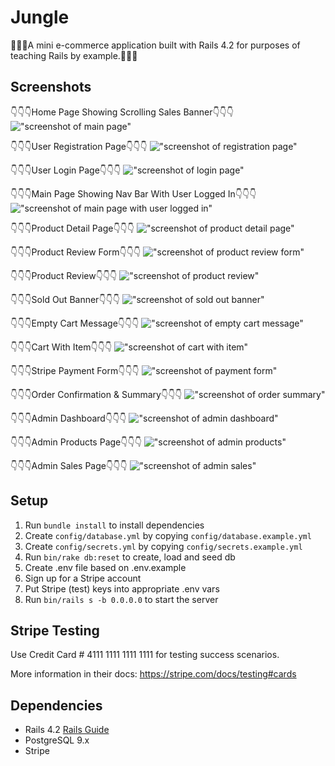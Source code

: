 # Jungle

:elephant::monkey::leopard:A mini e-commerce application built with Rails 4.2 for purposes of teaching Rails by example.:tiger2::snake::boar:

## Screenshots
:point_down::point_down::point_down:Home Page Showing Scrolling Sales Banner:point_down::point_down::point_down:
!["screenshot of main page"](https://raw.githubusercontent.com/rbbenett/jungle-rails/4a36e3cc223704dd6a85863ace6ffeb9f618802b/public/screenshots/Product_Index.png)

:point_down::point_down::point_down:User Registration Page:point_down::point_down::point_down:
!["screenshot of registration page"](https://raw.githubusercontent.com/rbbenett/jungle-rails/4a36e3cc223704dd6a85863ace6ffeb9f618802b/public/screenshots/Registration_Form.png)

:point_down::point_down::point_down:User Login Page:point_down::point_down::point_down:
!["screenshot of login page"](https://raw.githubusercontent.com/rbbenett/jungle-rails/4a36e3cc223704dd6a85863ace6ffeb9f618802b/public/screenshots/Login_Form.png)

:point_down::point_down::point_down:Main Page Showing Nav Bar With User Logged In:point_down::point_down::point_down:
!["screenshot of main page with user logged in"](https://raw.githubusercontent.com/rbbenett/jungle-rails/4a36e3cc223704dd6a85863ace6ffeb9f618802b/public/screenshots/Nav_Bar_With_User.png)

:point_down::point_down::point_down:Product Detail Page:point_down::point_down::point_down:
!["screenshot of product detail page"](https://raw.githubusercontent.com/rbbenett/jungle-rails/4a36e3cc223704dd6a85863ace6ffeb9f618802b/public/screenshots/Product_Detail.png)

:point_down::point_down::point_down:Product Review Form:point_down::point_down::point_down:
!["screenshot of product review form"](https://raw.githubusercontent.com/rbbenett/jungle-rails/4a36e3cc223704dd6a85863ace6ffeb9f618802b/public/screenshots/Product_Review_Form.png)

:point_down::point_down::point_down:Product Review:point_down::point_down::point_down:
!["screenshot of product review"](https://raw.githubusercontent.com/rbbenett/jungle-rails/4a36e3cc223704dd6a85863ace6ffeb9f618802b/public/screenshots/Product_Review.png)

:point_down::point_down::point_down:Sold Out Banner:point_down::point_down::point_down:
!["screenshot of sold out banner"](https://raw.githubusercontent.com/rbbenett/jungle-rails/4a36e3cc223704dd6a85863ace6ffeb9f618802b/public/screenshots/Sold_Out_Item.png)

:point_down::point_down::point_down:Empty Cart Message:point_down::point_down::point_down:
!["screenshot of empty cart message"](https://raw.githubusercontent.com/rbbenett/jungle-rails/4a36e3cc223704dd6a85863ace6ffeb9f618802b/public/screenshots/Empty_Cart.png)

:point_down::point_down::point_down:Cart With Item:point_down::point_down::point_down:
!["screenshot of cart with item"](https://raw.githubusercontent.com/rbbenett/jungle-rails/4a36e3cc223704dd6a85863ace6ffeb9f618802b/public/screenshots/Cart_With_Item.png)

:point_down::point_down::point_down:Stripe Payment Form:point_down::point_down::point_down:
!["screenshot of payment form"](https://raw.githubusercontent.com/rbbenett/jungle-rails/4a36e3cc223704dd6a85863ace6ffeb9f618802b/public/screenshots/Payment_Form.png)

:point_down::point_down::point_down:Order Confirmation & Summary:point_down::point_down::point_down:
!["screenshot of order summary"](https://raw.githubusercontent.com/rbbenett/jungle-rails/4a36e3cc223704dd6a85863ace6ffeb9f618802b/public/screenshots/Order_Summary.png)

:point_down::point_down::point_down:Admin Dashboard:point_down::point_down::point_down:
!["screenshot of admin dashboard"](https://raw.githubusercontent.com/rbbenett/jungle-rails/4a36e3cc223704dd6a85863ace6ffeb9f618802b/public/screenshots/Admin_Dashboard.png)

:point_down::point_down::point_down:Admin Products Page:point_down::point_down::point_down:
!["screenshot of admin products"](https://raw.githubusercontent.com/rbbenett/jungle-rails/4a36e3cc223704dd6a85863ace6ffeb9f618802b/public/screenshots/Admin_Products.png)

:point_down::point_down::point_down:Admin Sales Page:point_down::point_down::point_down:
!["screenshot of admin sales"](https://raw.githubusercontent.com/rbbenett/jungle-rails/4a36e3cc223704dd6a85863ace6ffeb9f618802b/public/screenshots/Admin_Sales.png)



## Setup

1. Run `bundle install` to install dependencies
2. Create `config/database.yml` by copying `config/database.example.yml`
3. Create `config/secrets.yml` by copying `config/secrets.example.yml`
4. Run `bin/rake db:reset` to create, load and seed db
5. Create .env file based on .env.example
6. Sign up for a Stripe account
7. Put Stripe (test) keys into appropriate .env vars
8. Run `bin/rails s -b 0.0.0.0` to start the server

## Stripe Testing

Use Credit Card # 4111 1111 1111 1111 for testing success scenarios.

More information in their docs: <https://stripe.com/docs/testing#cards>

## Dependencies

* Rails 4.2 [Rails Guide](http://guides.rubyonrails.org/v4.2/)
* PostgreSQL 9.x
* Stripe
